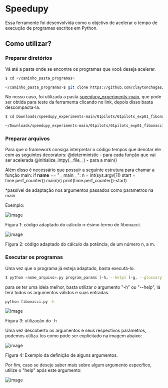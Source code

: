 # Speedupy
Essa ferramente foi desenvolvida como o objetivo de acelerar o tempo de execução de programas escritos em Python. 

## Como utilizar?

### Preparar diretórios

Vá até a pasta onde se encontre os programas que você deseja acelerar.
```bash
$ cd </caminho_pasta_programas> 

</caminho_pasta_programas>$ git clone https://github.com/claytonchagas/speedupy.git
```
No nosso caso, foi utilizada a pasta [speedupy_experiments-main](https://github.com/claytonchagas/speedupy_experiments), que pode ser obtida para teste da ferramenta clicando no link, depois disso basta descompacta-la.
```bash
$ cd Downloads/speedupy_experiments-main/01pilots/01pilots_exp01_fibonacci

~/Downloads/speedupy_experiments-main/01pilots/01pilots_exp01_fibonacci $ git clone https://github.com/claytonchagas/speedupy.git
```
### Preparar arquivos

Para que o framework consiga interpretar o código tempos que denotar ele com as seguintes decorators:
@deterministic - para cada função que vai ser acelerada
@initialize_intpy(\_\_file\_\_) - para a main()

Além disso é necessário que possuir a seguinte estrutura para chamar a função main:
if __name__ == "\_\_main\_\_":
    n = int(sys.argv[1])
    start = time.perf_counter()
    main(n)
    print(time.perf_counter()-start)

*passível de adaptação nos argumentos passados como parametros na main

Exemplo:

![image](https://github.com/claytonchagas/speedupy/assets/90840183/9dd0cab9-440f-496c-91a0-2d08e7dc0f66)

Figura 1: código adaptado do cálculo n-ésimo termo de fibonacci. 

![image](https://github.com/claytonchagas/speedupy/assets/90840183/d830f832-629b-4d10-bc19-acbf7cfcd4f8)

Figura 2: código adaptado do cálculo da potência, de um número n, a m. 

### Executar os programas
Uma vez que o programa já esteja adaptado, basta executá-lo.
```bash
$ python <nome_arquivo>.py program_params [-h, --help] [-g, --glossary] [-m memory|help, --memory memory|help] [-0, --no-cache] [-H type|help, --hash type|help] [-M method|help, --marshalling method|help] [-s form|help, --storage form|help]
```
para se ter uma ideia melhor, basta utilizar o argumento "-h" ou "--help", lá terá todos os argumentos válidos e suas entradas. 
```bash
python fibonacci.py -h
```

![image](https://github.com/claytonchagas/speedupy/assets/90840183/f865a7e1-cccc-48f0-b9c9-b77276352908)

Figura 3: utilização do -h

Uma vez descoberto os argumentos e seus respectivos parâmetros, podemos utiliza-los como pode ser explicitado na imagem abaixo:

![image](https://github.com/claytonchagas/speedupy/assets/90840183/dc537267-6b7b-45b7-9db0-3a13158024a1)

Figura 4: Exemplo da definição de alguns argumentos.

Por fim, caso se deseje saber mais sobre algum argumento específico, utilize o "help" após este argumento:

![image](https://github.com/claytonchagas/speedupy/assets/90840183/ffa4008d-61fb-418d-9e9e-2484e38e3702)


